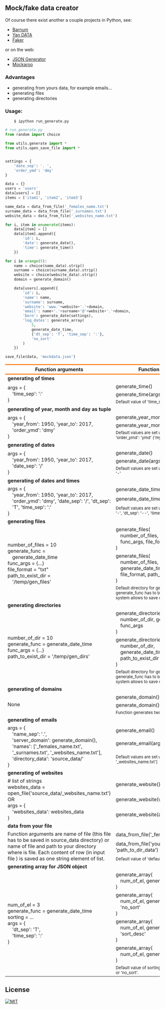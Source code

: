 
## Mock/fake data creator
Of course there exist another a couple projects in Python, see:
- [Barnum](https://github.com/chris1610/barnum-proj)
- [Yan DATA](http://www.yandataellan.com/)
- [Faker](https://github.com/joke2k/faker)

or on the web:
- [JSON Generator](http://beta.json-generator.com/)
- [Mockaroo](https://www.mockaroo.com/)


### Advantages
*   generating from yours data, for example emails...
*   generating files
*   generating directories


### Usage:
```
    $ ipython run_generate.py
```
```Python
# run_generate.py
from random import choice

from utils.generate import *
from utils.open_save_file import *


settings = {
    'date_sep': '. ',
    'order_ymd': 'dmy'
}

data = {}
users = 'users'
data[users] = []
items = ['item1', 'item2', 'item3']

name_data = data_from_file('_females_name.txt')
surname_data = data_from_file('_surnames.txt')
website_data = data_from_file('_websites_name.txt')

for i, item in enumerate(items):
    data[item] = []
    data[item].append({
        'id': i,
        'date': generate_date(),
        'time': generate_time()
    })

for i in xrange(5):
    name = choice(name_data).strip()
    surname = choice(surname_data).strip()
    website = choice(website_data).strip()
    domain = generate_domain()

    data[users].append({
        'id': i,
        'name': name,
        'surname': surname,
        'website': 'www.'+website+'.'+domain,
        'email': name+'.'+surname+'@'+website+'.'+domain,
        'born': generate_date(settings),
        'log_dates': generate_array(
            5,
            generate_date_time,
            {'dt_sep': 'T', 'time_sep': ':'},
            'no_sort'
        )
    })

save_file(data, 'mockdata.json')
```

<table>
    <!--<tr><td  colspan="3"></td></tr>-->
    <thead style="border-bottom: 3px solid #FF7F0E; border-top: 3px solid #FF7F0E;">
    <tr>
        <th>Function arguments</th>
        <th>Function usage</th>
        <th>Output</th>
    </tr>
    </thead>
    <tr>
        <td colspan="3"><b>generating of times</b></td>
    </tr>
    <tr>
        <td rowspan="3">args = {
            <div style="padding-left:15px;">
                'time_sep': ':'
            </div>}
        </td>
        <td>generate_time()</td>
        <td>08-40</td>
    </tr>
    <tr>
        <td>generate_time(args)</td>
        <td>09:40</td>
    </tr>
    <tr>
        <td colspan="2">
            <sub>
                Default value of 'time_sep' is '-'.
            </sub>
        </td>
    </tr>
    <tr>
        <td colspan="3"><b>generating of year, month and day as tuple</b></td>
    </tr>
    <tr>
        <td rowspan="3" style="width: 180px;">args = {
            <div style="padding-left:15px;">
                'year_from': 1950,
                'year_to': 2017,
                'order_ymd': 'dmy'
            </div>}
        </td>
        <td>generate_year_month_day()</td>
        <td>(1983, 7, 4)</td>
    </tr>
    <tr>
        <td>generate_year_month_day(args)</td>
        <td>(23, 11, 1932)</td>
    </tr>
    <tr>
        <td colspan="2">
            <sub>Default values are set up on
                'year_from': 1900,
                'year_to': current year,
                'order_ymd': 'ymd' ('myd', 'dmy')
            </sub>
        </td>
    </tr>
    <tr>
        <td colspan="3"><b>generating of dates</b></td>
    </tr>
    <tr>
        <td rowspan="3">args = {
            <div style="padding-left:15px;">
                'year_from': 1950,
                'year_to': 2017,
                'date_sep': '/'
            </div>}
        </td>
        <td>generate_date()</td>
        <td>1966-10-17</td>
    </tr>
    <tr>
        <td>generate_date(args)</td>
        <td>1976/09/23</td>
    </tr>
    <tr>
        <td colspan="2">
            <sub>Default values are set up on
                'year_from': 1900,
                'year_to': current year,
                'date_sep': '-'
            </sub>
        </td>
    </tr>
    <tr>
        <td colspan="3"><b>generating of dates and times</b></td>
    </tr>
    <tr>
        <td rowspan="3">args = {
            <div style="padding-left:15px;">
                'year_from': 1950,
                'year_to': 2017,
                'order_ymd': 'dmy',
                'date_sep': '/',
                'dt_sep': 'T',
                'time_sep': ':'
            </div>}
        </td>
        <td>generate_date_time()</td>
        <td>1933-02-19--17-31</td>
    </tr>
    <tr>
        <td>generate_date_time(args)</td>
        <td>02/06/1993T22:08</td>
    </tr>
    <tr>
        <td colspan="2">
            <sub>Default values are set up on
                'year_from': 1900,
                'year_to': current year,
                'date_sep': '-',
                'dt_sep': '--',
                'time_sep': '-'
            </sub>
        </td>
    </tr>
    <tr>
        <td colspan="3"><b>generating files</b></td>
    </tr>
    <tr>
        <td rowspan="3">
            number_of_files = 10</br>
            generate_func = <div style="padding-left:15px;">generate_date_time </div>
            func_args = {...}</br>
            file_format = "txt"</br>
            path_to_exist_dir = <div style="padding-left:15px;">'/temp/gen_files'</div>
        </td>
        <td>generate_files(
                <div style="padding-left:15px;">number_of_files, generate_func, </br>func_args, file_format
                </div>)
        </td>
        <td>in directory 'generated_data' is 10 txt files</td>
    </tr>
    <tr>
        <td>
            generate_files(
                <div style="padding-left:15px;">number_of_files, generate_date_time, func_args, file_format, path_to_exist_dir
                </div>)</td>
        <td>in directory '/temp/gen_files'</br> is 10 txt files</td>
    </tr>
    <tr>
        <td colspan="2"><sub>Default directory for generated files is in 'generated_data'.
        Note: Output of generate_func has to be permissible string. 'Permissible' means
        what your system allows to save on your hard drive.</sub>
    </tr>
    <tr>
        <td colspan="3"><b>generating directories</b></td>
    </tr>
    <tr>
        <td rowspan="3">
            number_of_dir = 10</br>
            generate_func = generate_date_time </br>
            func_args = {...}</br>
            path_to_exist_dir = '/temp/gen_dirs'</br>
        </td>
        <td>generate_directories(
            <div style="padding-left:15px;">number_of_dir, generate_func, func_args
            </div>)
        </td>
        <td>in directory 'generated_data' is 10 txt directories</td>
    </tr>
    <tr>
        <td>generate_directories(
            <div style="padding-left:15px;">number_of_dir, generate_date_time, func_args, path_to_exist_dir
            </div>)</td>
        <td>in directory '/temp/gen_dirs' is 10 txt directories</td>
    </tr>
    <tr>
        <td colspan="2"><sub>Default directory for generated directories is in 'generated_data'.
        Note: Output of generate_func has to be permissible string. 'Permissible' means
        what your system allows to save on your hard drive.</sub>
    </tr>
    <tr>
        <td colspan="3"><b>generating of domains</b></td>
    </tr>
    <tr>
        <td rowspan="3">None</td>
        <td>generate_domain()</td>
        <td>ya</td>
    </tr>
    <tr>
        <td>generate_domain()</td>
        <td>oki</td>
    </tr>
    <tr>
        <td colspan="2"><sub>Function generates two-letter or three-letter server domain.</sub>
    </tr>
    <tr>
        <td colspan="3"><b>generating of emails</b></td>
    </tr>
    <tr>
        <td rowspan="3">args = {
            <div style="padding-left:15px;">
                'name_sep': '.', </br>
                'server_domain': generate_domain(),</br>
                'names': ['_females_name.txt', '_surnames.txt', '_websites_name.txt'],</br>
                'directory_data': 'source_data/'
            </div>}
        </td>
        <td>generate_email()</td>
        <td>Elvis.Wexcombe@escavalie.cj</td>
    </tr>
    <tr>
        <td>generate_email(args)</td>
        <td>Kirstin.Westbrook@lilligant.shi</td>
    </tr>
    <tr>
        <td colspan="2">
            <sub>
                Default values are set up on
                'names': [_males_name.txt', '_surnames.txt', '_websites_name.txt']
            </sub>
        </td>
    <tr>
        <td colspan="3"><b>generating of websites</b></td>
    </tr>
    </tr>
        <td rowspan="3"># list of strings</br>
        websites_data = open_file('source_data/_websites_name.txt')</br>
        OR</br>
        args = {
            <div style="padding-left:15px;">
                'websites_data': websites_data
            </div>}
        </td>
        <td>generate_website()</td>
        <td>serperior.pu</td>
    </tr>
    <tr>
        <td>generate_website(websites_data)</td>
        <td>swanna.nq</td>
    </tr>
    <tr>
        <td>generate_website(args)</td>
        <td>eelektros.gh</td>
    </tr>
    <tr>
        <td colspan="3"><b>data from your file</b></td>
    </tr>
    <tr>
        <td rowspan="3">
            Function arguments are name of file (this file has to be saved
            in source_data directory) or name of file and path to your directory where is file.
            Each content of row (in input file ) is saved as one string element of list.
        </td>
        <td>data_from_file('_females_name.txt')</td>
        <td>Hannah</td>
    </tr>
    <tr>
        <td>data_from_file('your_file.format', 'path_to_dir_data')</td>
        <td>Sienna</td>
    </tr>
    <tr>
        <td colspan="2"><sub>Default value of 'default_dir_data' is 'source_data/'.</sub>
        </td>
    </tr>
    <tr>
        <td colspan="3"><b>generating array for JSON object</b></td>
    </tr>
    <tr>
        <td rowspan="5">
            num_of_el = 3</br>
            generate_func = generate_date_time</br>
            sorting = ...</br>
            args = {
            <div style="padding-left:15px;">
                'dt_sep': 'T',</br>
                'time_sep': ':'
            </div>}
        </td>
        <td>generate_array(
            <div style="padding-left:15px;">num_of_el, generate_func
            </div>)
        </td>
        <td>['1987-02-09--22-35', '1974-01-22--16-52', '1963-02-05--14-53']</td>
    </tr>
    <tr>
        <td>generate_array(
            <div style="padding-left:15px;">num_of_el, generate_func, 'no_sort'
            </div>)
        </td>
        <td>['1986-08-27T15:13', '1967-11-14T18:25', '1918-11-12T16:16']</td>
    </tr>
    <tr>
        <td>generate_array(
            <div style="padding-left:15px;">num_of_el, generate_func, 'sort_desc'
            </div>)
        </td>
        <td>['1980-06-23--11-49', '1976-01-24--19-33', '1968-04-13--16-38']</td>
    </tr>
    <tr>
        <td>generate_array(
            <div style="padding-left:15px;">num_of_el, generate_func, args
            </div>)
        </td>
        <td>['1901-01-26T20:00', '1912-06-10T04:18', '1915-03-31T21:45']</td>
    </tr>
    <tr>
        <td colspan="2">
            <sub>
                Default value of sorting is set up on 'sort_asc' and can be 'sort_asc',
                'sort_desc' or 'no_sort'.
            </sub>
        </td>
    </tr>
</table>


## License
[![MIT](https://img.shields.io/packagist/l/doctrine/orm.svg)](https://github.com/ondrej-tucek/mockdata-generator/blob/master/LICENSE)